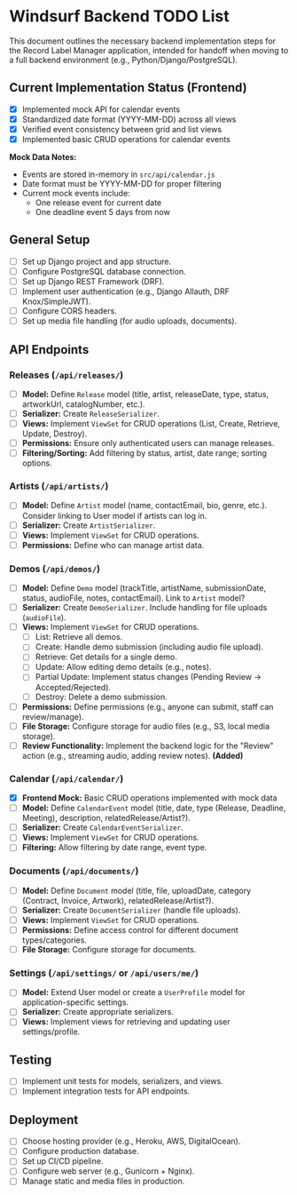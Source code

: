 # Windsurf Backend TODO List

This document outlines the necessary backend implementation steps for the Record Label Manager application, intended for handoff when moving to a full backend environment (e.g., Python/Django/PostgreSQL).

## Current Implementation Status (Frontend)
- [x] Implemented mock API for calendar events
- [x] Standardized date format (YYYY-MM-DD) across all views
- [x] Verified event consistency between grid and list views
- [x] Implemented basic CRUD operations for calendar events

**Mock Data Notes:**
- Events are stored in-memory in `src/api/calendar.js`
- Date format must be YYYY-MM-DD for proper filtering
- Current mock events include:
  - One release event for current date
  - One deadline event 5 days from now

## General Setup
- [ ] Set up Django project and app structure.
- [ ] Configure PostgreSQL database connection.
- [ ] Set up Django REST Framework (DRF).
- [ ] Implement user authentication (e.g., Django Allauth, DRF Knox/SimpleJWT).
- [ ] Configure CORS headers.
- [ ] Set up media file handling (for audio uploads, documents).

## API Endpoints

### Releases (`/api/releases/`)
- [ ] **Model:** Define `Release` model (title, artist, releaseDate, type, status, artworkUrl, catalogNumber, etc.).
- [ ] **Serializer:** Create `ReleaseSerializer`.
- [ ] **Views:** Implement `ViewSet` for CRUD operations (List, Create, Retrieve, Update, Destroy).
- [ ] **Permissions:** Ensure only authenticated users can manage releases.
- [ ] **Filtering/Sorting:** Add filtering by status, artist, date range; sorting options.

### Artists (`/api/artists/`)
- [ ] **Model:** Define `Artist` model (name, contactEmail, bio, genre, etc.). Consider linking to User model if artists can log in.
- [ ] **Serializer:** Create `ArtistSerializer`.
- [ ] **Views:** Implement `ViewSet` for CRUD operations.
- [ ] **Permissions:** Define who can manage artist data.

### Demos (`/api/demos/`)
- [ ] **Model:** Define `Demo` model (trackTitle, artistName, submissionDate, status, audioFile, notes, contactEmail). Link to `Artist` model?
- [ ] **Serializer:** Create `DemoSerializer`. Include handling for file uploads (`audioFile`).
- [ ] **Views:** Implement `ViewSet` for CRUD operations.
    - [ ] List: Retrieve all demos.
    - [ ] Create: Handle demo submission (including audio file upload).
    - [ ] Retrieve: Get details for a single demo.
    - [ ] Update: Allow editing demo details (e.g., notes).
    - [ ] Partial Update: Implement status changes (Pending Review -> Accepted/Rejected).
    - [ ] Destroy: Delete a demo submission.
- [ ] **Permissions:** Define permissions (e.g., anyone can submit, staff can review/manage).
- [ ] **File Storage:** Configure storage for audio files (e.g., S3, local media storage).
- [ ] **Review Functionality:** Implement the backend logic for the "Review" action (e.g., streaming audio, adding review notes). **(Added)**

### Calendar (`/api/calendar/`)
- [x] **Frontend Mock:** Basic CRUD operations implemented with mock data
- [ ] **Model:** Define `CalendarEvent` model (title, date, type (Release, Deadline, Meeting), description, relatedRelease/Artist?).
- [ ] **Serializer:** Create `CalendarEventSerializer`.
- [ ] **Views:** Implement `ViewSet` for CRUD operations.
- [ ] **Filtering:** Allow filtering by date range, event type.

### Documents (`/api/documents/`)
- [ ] **Model:** Define `Document` model (title, file, uploadDate, category (Contract, Invoice, Artwork), relatedRelease/Artist?).
- [ ] **Serializer:** Create `DocumentSerializer` (handle file uploads).
- [ ] **Views:** Implement `ViewSet` for CRUD operations.
- [ ] **Permissions:** Define access control for different document types/categories.
- [ ] **File Storage:** Configure storage for documents.

### Settings (`/api/settings/` or `/api/users/me/`)
- [ ] **Model:** Extend User model or create a `UserProfile` model for application-specific settings.
- [ ] **Serializer:** Create appropriate serializers.
- [ ] **Views:** Implement views for retrieving and updating user settings/profile.

## Testing
- [ ] Implement unit tests for models, serializers, and views.
- [ ] Implement integration tests for API endpoints.

## Deployment
- [ ] Choose hosting provider (e.g., Heroku, AWS, DigitalOcean).
- [ ] Configure production database.
- [ ] Set up CI/CD pipeline.
- [ ] Configure web server (e.g., Gunicorn + Nginx).
- [ ] Manage static and media files in production.
